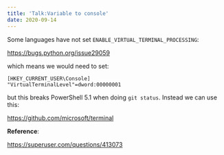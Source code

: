 ```yaml
---
title: 'Talk:Variable to console'
date: 2020-09-14
---
```


Some languages have not set `ENABLE_VIRTUAL_TERMINAL_PROCESSING`:

<https://bugs.python.org/issue29059>

which means we would need to set:

~~~
[HKEY_CURRENT_USER\Console]
"VirtualTerminalLevel"=dword:00000001
~~~

but this breaks PowerShell 5.1 when doing `git status`. Instead we can use this:

<https://github.com/microsoft/terminal>

**Reference**:

<https://superuser.com/questions/413073>
